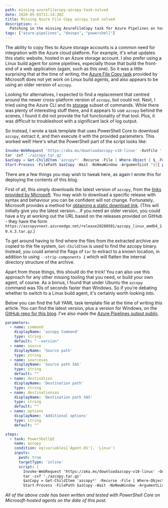 ```yaml
---
path: missing-azurefilecopy-azcopy-task-solved
date: 2020-05-01T11:14:38Z
title: Missing Azure File Copy azcopy task solved
description: >-
  Patching in the missing AzureFileCopy task for Azure Pipelines on hosted Linux Ubuntu build agents.
tags: ["azure-pipelines", "devops", "powershell"]
---
```


The ability to copy files to Azure storage accounts is a common need for integration with the Azure cloud platform.
For example, it's what updates this static website, hosted in an Azure storage account.
I also prefer using a Linux build agent for some pipelines, especially those that build the front-end of a web application (again, such as this one).
So it was a little surprising that at the time of writing, the [Azure File Copy task](https://docs.microsoft.com/en-us/azure/devops/pipelines/tasks/deploy/azure-file-copy) provided by Microsoft does not yet work on Linux build agents, and also appears to be using an older version of `azcopy`.

Looking for alternatives, I expected to find a replacement that centred around the newer cross-platform version of `azcopy`, but could not.
Next, I tried using the Azure CLI and its [storage](https://docs.microsoft.com/en-us/cli/azure/storage?view=azure-cli-latest) subset of commands.
While there was plenty of interesting stuff there, and it appears to use `azcopy` behind the scenes, I found it did not provide the full functionality of that tool.
Plus, it was difficult to troubleshoot with a significant lack of log output.

So instead, I wrote a task template that uses PowerShell Core to download `azcopy`, extract it, and then execute it with the provided parameters.
This worked well!
Here's what the PowerShell part of the script looks like:

```powershell
Invoke-WebRequest 'https://aka.ms/downloadazcopy-v10-linux' -OutFile './azcopy.tar.gz'
tar -zxf './azcopy.tar.gz'
$azCopy = Get-ChildItem 'azcopy*' -Recurse -File | Where-Object { $_.FullName -like '*azcopy_linux*' } | Select-Object $_.FullName
Start-Process -FilePath $azCopy -Wait -NoNewWindow -ArgumentList "${{ parameters.command }}","${{ parameters.source }}${{ parameters.sourcesas }}","${{ parameters.destination }}${{ parameters.destinationsas }}","${{ parameters.options }}"
```

There are a few things you may wish to tweak here, as again I wrote this for deploying the contents of this blog.

First of all, this simply downloads the latest version of `azcopy`, from the [links provided by Microsoft](https://docs.microsoft.com/en-us/azure/storage/common/storage-use-azcopy-v10).
You may wish to download a specific release with syntax and behaviour you can be confident will not change.
Fortunately, Microsoft provides a method for [obtaining a static download link](https://docs.microsoft.com/en-us/azure/storage/common/storage-use-azcopy-v10#use-azcopy-in-a-script).
(This will initially give you the latest version... if you need an older version, you could have a try at working out the URL based on the releases provided on GitHub - they have the form `https://azcopyvnext.azureedge.net/release20200501/azcopy_linux_amd64_10.4.3.tar.gz`.)

To get around having to find where the files from the extracted archive are copied to the file system, `Get-ChildItem` is used to find the azcopy binary.
Instead, you could amend the flags of `tar` to extract to a known location, in addition to using `--strip-components 1` which will flatten the internal directory structure of the archive.

Apart from those things, this should do the trick!
You can also use this approach for any other missing tooling that you need, or build your own agent, of course.
As a bonus, I found that under Ubuntu the `azcopy` command was 10s of seconds faster than Windows.
So if you're debating whether to switch to a Linux build agent, it's certainly worth looking into.

Below you can find the full YAML task template file at the time of writing this article.
You can find the latest version, plus a version for Windows, on the [GitHub repo for this blog](https://github.com/alexangas/alexangas-web/tree/master/build).
I've also made the [Azure Pipelines output public](https://dev.azure.com/alexangas/blog/_build?definitionId=8).

```yaml
parameters:
  - name: command
    displayName: 'azcopy Command'
    type: string
    default: "--version"
  - name: source
    displayName: 'Source path'
    type: string
  - name: sourcesas
    displayName: 'Source path SAS'
    type: string
    default: ""
  - name: destination
    displayName: 'Destination path'
    type: string
  - name: destinationsas
    displayName: 'Destination path SAS'
    type: string
    default: ""
  - name: options
    displayName: 'Additional options'
    type: string
    default: ""

steps:
  - task: PowerShell@2
    name: azcopy
    condition: eq(variables['Agent.OS'], 'Linux')
    inputs:
      pwsh: true
      targetType: 'inline'
      script: |
        Invoke-WebRequest 'https://aka.ms/downloadazcopy-v10-linux' -OutFile './azcopy.tar.gz'
        tar -zxf './azcopy.tar.gz'
        $azCopy = Get-ChildItem 'azcopy*' -Recurse -File | Where-Object { $_.FullName -like '*azcopy_linux*' } | Select-Object $_.FullName
        Start-Process -FilePath $azCopy -Wait -NoNewWindow -ArgumentList "${{ parameters.command }}","${{ parameters.source }}${{ parameters.sourcesas }}","${{ parameters.destination }}${{ parameters.destinationsas }}","${{ parameters.options }}"
```

_All of the above code has been written and tested with PowerShell Core on Microsoft-hosted agents on the date of this post._
